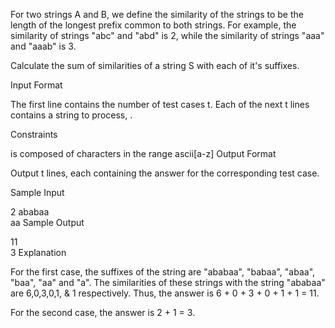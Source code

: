 For two strings A and B, we define the similarity of the strings to be the length of the longest prefix common to both strings. For example, the similarity of strings "abc" and "abd" is 2, while the similarity of strings "aaa" and "aaab" is 3.

Calculate the sum of similarities of a string S with each of it's suffixes.

Input Format

The first line contains the number of test cases t.
Each of the next t lines contains a string to process, .

Constraints

 is composed of characters in the range ascii[a-z]
Output Format

Output t lines, each containing the answer for the corresponding test case.

Sample Input

2
ababaa  
aa
Sample Output

11  
3
Explanation

For the first case, the suffixes of the string are "ababaa", "babaa", "abaa", "baa", "aa" and "a". The similarities of these strings with the string "ababaa" are 6,0,3,0,1, & 1 respectively. Thus, the answer is 6 + 0 + 3 + 0 + 1 + 1 = 11.

For the second case, the answer is 2 + 1 = 3.